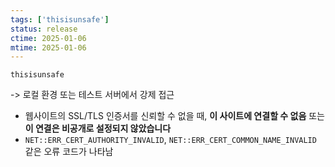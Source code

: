 ```yaml
---
tags: ['thisisunsafe']
status: release
ctime: 2025-01-06
mtime: 2025-01-06
---
```


`thisisunsafe`

-> 로컬 환경 또는 테스트 서버에서 강제 접근

- 웹사이트의 SSL/TLS 인증서를 신뢰할 수 없을 때, **이 사이트에 연결할 수 없음** 또는 **이 연결은 비공개로 설정되지 않았습니다**
- `NET::ERR_CERT_AUTHORITY_INVALID`, `NET::ERR_CERT_COMMON_NAME_INVALID` 같은 오류 코드가 나타남
